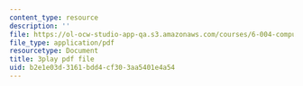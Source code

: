 ```yaml
---
content_type: resource
description: ''
file: https://ol-ocw-studio-app-qa.s3.amazonaws.com/courses/6-004-computation-structures-spring-2017/b2e1e03d3161bdd4cf303aa5401e4a54_ydboHy_yNts.pdf
file_type: application/pdf
resourcetype: Document
title: 3play pdf file
uid: b2e1e03d-3161-bdd4-cf30-3aa5401e4a54
---
```

